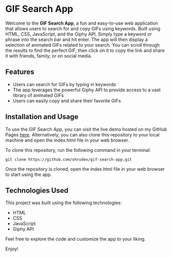 # GIF Search App
Welcome to the **GIF Search App**, a fun and easy-to-use web application that allows users to search for and copy GIFs using keywords. Built using HTML, CSS, JavaScript, and the Giphy API. Simply type a keyword or phrase into the search bar and hit enter. The app will then display a selection of animated GIFs related to your search. You can scroll through the results to find the perfect GIF, then click on it to copy the link and share it with friends, family, or on social media.



## Features
+ Users can search for GIFs by typing in keywords
+ The app leverages the powerful Giphy API to provide access to a vast library of animated GIFs
+ Users can easily copy and share their favorite GIFs

## Installation and Usage
To use the GIF Search App, you can visit the live demo hosted on my GitHub Pages [here](https://shrudex.github.io/gif-search-app/). Alternatively, you can also clone this repository to your local machine and open the index.html file in your web browser.

To clone this repository, run the following command in your terminal:
```
git clone https://github.com/shrudex/gif-search-app.git
```
Once the repository is cloned, open the index.html file in your web browser to start using the app.

## Technologies Used
This project was built using the following technologies:

+ HTML
+ CSS
+ JavaScript
+ Giphy API

Feel free to explore the code and customize the app to your liking.

Enjoy!






